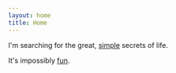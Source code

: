 ```yaml
---
layout: home
title: Home
---
```

<p>
I'm searching for the great, <a href="/minimal">simple</a> secrets of life.
</p>
<p>
It's impossibly <a href="/wise-words">fun</a>.
</p>
<br>
